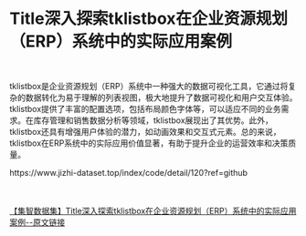 <h1>Title深入探索tklistbox在企业资源规划（ERP）系统中的实际应用案例</h1><br /><p>tklistbox是企业资源规划（ERP）系统中一种强大的数据可视化工具，它通过将复杂的数据转化为易于理解的列表视图，极大地提升了数据可视化和用户交互体验。tklistbox提供了丰富的配置选项，包括布局颜色字体等，可以适应不同的业务需求。在库存管理和销售数据分析等领域，tklistbox展现出了其优势。此外，tklistbox还具有增强用户体验的潜力，如动画效果和交互式元素。总的来说，tklistbox在ERP系统中的实际应用价值显著，有助于提升企业的运营效率和决策质量。</p><p>https://www.jizhi-dataset.top/index/code/detail/120?ref=github</p><br /><br /><a href="https://www.jizhi-dataset.top/index/code/detail/120?ref=github" target="_blank">【集智数据集】Title深入探索tklistbox在企业资源规划（ERP）系统中的实际应用案例--原文链接</a>